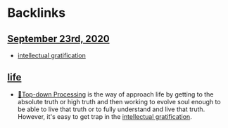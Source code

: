 
# Backlinks
## [September 23rd, 2020](<September 23rd, 2020.md>)
- [intellectual gratification](<intellectual gratification.md>)

## [life](<life.md>)
- [🌲Top-down Processing](<🌲Top-down Processing.md>) is the way of approach life by getting to the absolute truth or high truth and then working to evolve soul enough to be able to live that truth or to fully understand and live that truth. However, it's easy to get trap in the [intellectual gratification](<intellectual gratification.md>).

